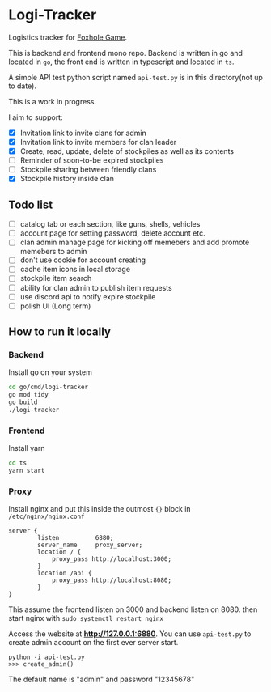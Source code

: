 # Logi-Tracker
Logistics tracker for [Foxhole Game](https://foxholegame.com).

This is backend and frontend mono repo. Backend is written in go and located in `go`, the front end is written in typescript and located in `ts`.

A simple API test python script named `api-test.py` is in this directory(not up to date).

This is a work in progress.

I aim to support:
- [x] Invitation link to invite clans for admin
- [x] Invitation link to invite members for clan leader
- [x] Create, read, update, delete of stockpiles as well as its contents
- [ ] Reminder of soon-to-be expired stockpiles
- [ ] Stockpile sharing between friendly clans
- [x] Stockpile history inside clan

## Todo list
- [ ] catalog tab or each section, like guns, shells, vehicles
- [ ] account page for setting password, delete account etc.
- [ ] clan admin manage page for kicking off memebers and add promote memebers to admin
- [ ] don't use cookie for account creating
- [ ] cache item icons in local storage
- [ ] stockpile item search
- [ ] ability for clan admin to publish item requests
- [ ] use discord api to notify expire stockpile
- [ ] polish UI (Long term)

## How to run it locally
### Backend
Install go on your system
```bash
cd go/cmd/logi-tracker
go mod tidy
go build
./logi-tracker
```

### Frontend
Install yarn

```bash
cd ts
yarn start
```

### Proxy
Install nginx and put this inside the outmost `{}` block in `/etc/nginx/nginx.conf`
```
server {
        listen          6880;
        server_name     proxy_server;
        location / {
            proxy_pass http://localhost:3000;
        }
        location /api {
            proxy_pass http://localhost:8080;
        }
}
```
This assume the frontend listen on 3000 and backend listen on 8080.
then start nginx with `sudo systemctl restart nginx`

Access the website at **http://127.0.0.1:6880**.
You can use `api-test.py` to create admin account on the first ever server start.
```
python -i api-test.py
>>> create_admin()
```
The default name is "admin" and password "12345678"
